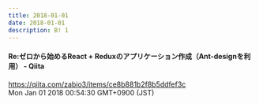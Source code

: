 ```yaml
---
title: 2018-01-01
date: 2018-01-01
description: B! 1
---
```


#### Re:ゼロから始めるReact + Reduxのアプリケーション作成（Ant-designを利用） - Qiita
https://qiita.com/zabio3/items/ce8b881b2f8b5ddfef3c<br>
Mon Jan 01 2018 00:54:30 GMT+0900 (JST)<br>


